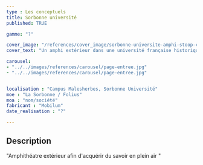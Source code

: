```yaml
---
type : Les conceptuels
title: Sorbonne université
published: TRUE

gamme: "?" 

cover_image: "/references/cover_image/sorbonne-universite-amphi-stoop-cube.jpg"
cover_text: "Un amphi extérieur dans une université française historique"

carousel: 
- "../../images/references/carousel/page-entree.jpg"
- "../../images/references/carousel/page-entree.jpg"


localisation : "Campus Malesherbes, Sorbonne Université"
moe : "La Sorbonne / Folius"
moa : "nom/société"
fabricant : "Mobilum"
date_realisation : "?"

---
```


## Description
 "Amphithéatre extérieur afin d'acquérir du savoir en plein air "